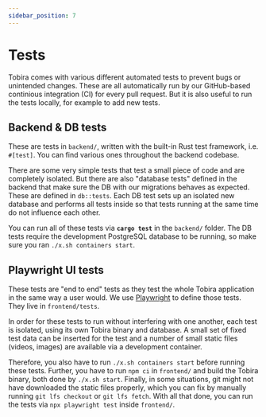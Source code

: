 ```yaml
---
sidebar_position: 7
---
```


# Tests

Tobira comes with various different automated tests to prevent bugs or unintended changes.
These are all automatically run by our GitHub-based continious integration (CI) for every pull request.
But it is also useful to run the tests locally, for example to add new tests.


## Backend & DB tests

These are tests in `backend/`, written with the built-in Rust test framework, i.e. `#[test]`.
You can find various ones throughout the backend codebase.

There are some very simple tests that test a small piece of code and are completely isolated.
But there are also "database tests" defined in the backend that make sure the DB with our migrations behaves as expected.
These are defined in `db::tests`.
Each DB test sets up an isolated new database and performs all tests inside so that tests running at the same time do not influence each other.

You can run all of these tests via **`cargo test`** in the `backend/` folder.
The DB tests require the development PostgreSQL database to be running, so make sure you ran `./x.sh containers start`.


## Playwright UI tests

These tests are "end to end" tests as they test the whole Tobira application in the same way a user would.
We use [Playwright](https://playwright.dev/) to define those tests.
They live in `frontend/tests`.

In order for these tests to run without interfering with one another, each test is isolated, using its own Tobira binary and database.
A small set of fixed test data can be inserted for the test and a number of small static files (videos, images) are available via a development container.

Therefore, you also have to run `./x.sh containers start` before running these tests.
Further, you have to run `npm ci` in `frontend/` and build the Tobira binary, both done by `./x.sh start`.
Finally, in some situations, git might not have downloaded the static files properly, which you can fix by manually running `git lfs checkout` or `git lfs fetch`.
With all that done, you can run the tests via `npx playwright test` inside `frontend/`.
